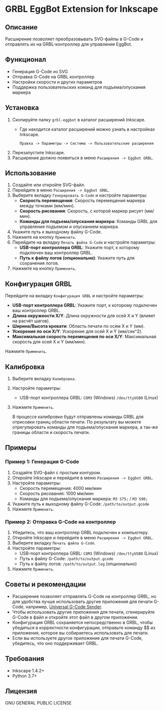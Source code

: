 # GRBL EggBot Extension for Inkscape

## Описание
Расширение позволяет преобразовывать SVG-файлы в G-Code и отправлять их на GRBL-контроллер для управления EggBot.

## Функционал
- Генерация G-Code из SVG
- Отправка G-Code на GRBL контроллер
- Настройки скорости и других параметров
- Поддержка пользовательских команд для подъема/опускания маркера

## Установка
1. Скопируйте папку `grbl-eggbot` в каталог расширений Inkscape.
   - Где находится каталог расширений можно узнать в настройках Inkscape.
   
     `Правка -> Параметры -> Система -> Пользовательские расширения`
2. Перезапустите Inkscape.
3. Расширение должно появиться в меню `Расширения -> Eggbot GRBL`.

## Использование
1. Создайте или откройте SVG-файл.
2. Перейдите в меню `Расширения -> Eggbot GRBL`.
3. Выберите вкладку `Генерировать G-Code` и настройте параметры:
   - **Скорость перемещения**: Скорость перемещения маркера между точками (мм/мин).
   - **Скорость рисования**: Скорость, с которой маркер рисует (мм/мин).
   - **Команды для подъема/опускания маркера**: Команды GRBL для управления подъемом и опусканием маркера.
4. Укажите путь к выходному файлу G-Code.
5. Нажмите на кнопку `Применить`.
6. Перейдите на вкладку `Печать файла G-Code` и настройте параметры:
   - **USB-порт контроллера GRBL**: Укажите порт, к которому подключен ваш контроллер GRBL.
   - **Путь к файлу логов (опционально)**: Укажите путь для сохранения логов.
7. Нажмите на кнопку `Применить`.

## Конфигурация GRBL
Перейдите на вкладку `Конфигурация GRBL` и настройте параметры:
- **USB-порт контроллера GRBL**: Укажите порт, к которому подключен ваш контроллер GRBL.
- **Длина окружности X/Y**: Длина окружности для осей X и Y (влияет на расчёт шагов).
- **Ширина/Высота кровати**: Область печати по осям X и Y (мм).
- **Ускорение по оси X/Y**: Ускорение для осей X и Y (мм/сек^2).
- **Максимальная скорость перемещения по оси X/Y**: Максимальная скорость для осей X и Y (мм/мин).

Нажмите `Применить`.

## Калибровка
1. Выберите вкладку `Калибровка`.
2. Настройте параметры:
   - USB-порт контроллера GRBL: `COM3` (Windows) `/dev/ttyUSB0` (Linux)
3. Нажмите `Применить`.

   В процессе калибровки будут отправлены команды GRBL для отрисовки границ области печати.
   По результату вы можете отрегулировать команды для подъема/опускания маркера, а так-же границы области и скорость печати.


## Примеры
### Пример 1: Генерация G-Code
1. Создайте SVG-файл с простым контуром.
2. Откройте Inkscape и перейдите в меню `Расширения -> Eggbot GRBL`.
3. Настройте параметры:
   - Скорость перемещения: 4000 мм/мин
   - Скорость рисования: 1000 мм/мин
   - Команды для подъема/опускания маркера: `M3 S75;` / `M3 S90;`
4. Укажите путь к выходному файлу G-Code: `/path/to/output.gcode`
5. Нажмите `Применить`.

### Пример 2: Отправка G-Code на контроллер
1. Убедитесь, что ваш контроллер GRBL подключен к компьютеру.
2. Откройте Inkscape и перейдите в меню `Расширения -> Eggbot GRBL`.
3. Выберите вкладку `Печать файла G-Code`.
4. Настройте параметры:
   - USB-порт контроллера GRBL: `COM3` (Windows) `/dev/ttyUSB0` (Linux)
   - Путь к файлу G-Code: `/path/to/output.gcode`
   - Путь к файлу логов: `/path/to/output.log` (опционально)
5. Нажмите `Применить`.

## Советы и рекомендации
- Расширение позволяет отправлять G-Code на контроллер GRBL, 
   но для удобства лучше использовать другие приложения для печати G-Code, например, [Universal G-Code Sender](https://universalgcodesender.com/).
- Чтобы использовать другие приложения для печати, сгенерируйте G-Code в файл и откройте этот файл в другом приложении.
- Конфигурация GRBL сохраняется непосредственно в GRBL, чтобы убедиться в корректности конфигурации, отправьте команду $$ из приложения, которое вы собираетесь использовать для печати.
- Если вы используете другое приложение для печати G-Code, убедитесь, что оно поддерживает GRBL.


## Требования
- Inkscape 1.4.2+
- Python 3.7+

## Лицензия
GNU GENERAL PUBLIC LICENSE
